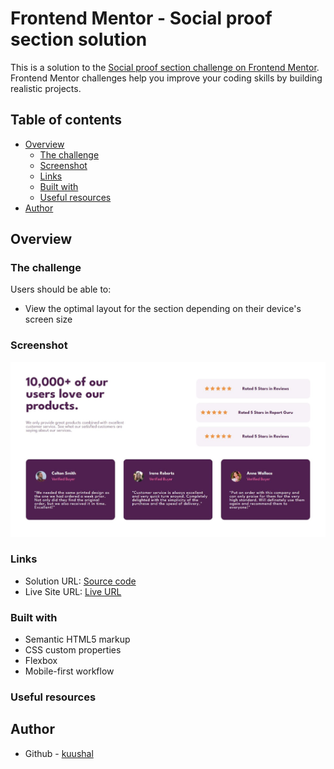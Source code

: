 # Frontend Mentor - Social proof section solution

This is a solution to the [Social proof section challenge on Frontend Mentor](https://www.frontendmentor.io/challenges/social-proof-section-6e0qTv_bA). Frontend Mentor challenges help you improve your coding skills by building realistic projects. 

## Table of contents

- [Overview](#overview)
  - [The challenge](#the-challenge)
  - [Screenshot](#screenshot)
  - [Links](#links)
  - [Built with](#built-with)
  - [Useful resources](#useful-resources)
- [Author](#author)

## Overview

### The challenge

Users should be able to:

- View the optimal layout for the section depending on their device's screen size

### Screenshot

![](./screenshot.jpg)


### Links

- Solution URL: [Source code](https://github.com/kuushal/frontend-mentor/tree/main/social-proof-section/)
- Live Site URL: [Live URL](https://kuushal.github.io/frontend-mentor/social-proof-section/)

### Built with

- Semantic HTML5 markup
- CSS custom properties
- Flexbox
- Mobile-first workflow

### Useful resources


## Author

- Github - [kuushal](https://www.github.com/kuushal)